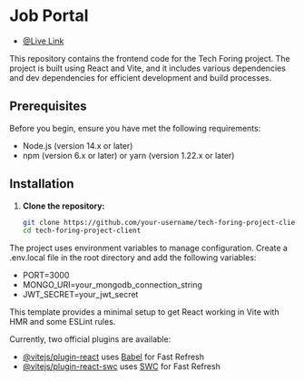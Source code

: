 # Job Portal

- [@Live Link](https://tech-foring-project-client.web.app)

This repository contains the frontend code for the Tech Foring project. The project is built using React and Vite, and it includes various dependencies and dev dependencies for efficient development and build processes.

## Prerequisites

Before you begin, ensure you have met the following requirements:
- Node.js (version 14.x or later)
- npm (version 6.x or later) or yarn (version 1.22.x or later)

## Installation

1. **Clone the repository:**
   ```sh
   git clone https://github.com/your-username/tech-foring-project-client.git
   cd tech-foring-project-client

   
The project uses environment variables to manage configuration. Create a .env.local file in the root directory and add the following variables:

- PORT=3000
- MONGO_URI=your_mongodb_connection_string
- JWT_SECRET=your_jwt_secret


This template provides a minimal setup to get React working in Vite with HMR and some ESLint rules.

Currently, two official plugins are available:

- [@vitejs/plugin-react](https://github.com/vitejs/vite-plugin-react/blob/main/packages/plugin-react/README.md) uses [Babel](https://babeljs.io/) for Fast Refresh
- [@vitejs/plugin-react-swc](https://github.com/vitejs/vite-plugin-react-swc) uses [SWC](https://swc.rs/) for Fast Refresh

